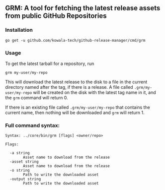 ## GRM: A tool for fetching the latest release assets from public GitHub Repositories

### Installation

`go get -u github.com/kowala-tech/github-release-manager/cmd/grm`

### Usage

To get the latest tarball for a repository, run

`grm my-user/my-repo`

This will download the latest release to the disk to a file in the current directory named after the tag, if there is a release. A file called `.grm/my-user/my-repo` will be created on the disk with the latest tag name in it, and the `grm` command will return 0.

If there is an existing file called `.grm/my-user/my-repo` that contains the current name, then nothing will be downloaded and `grm` will return 1.

### Full command syntax:

```
Syntax: ../core/bin/grm [flags] <owner/repo>

Flags:

  -a string
    	Asset name to download from the release
  -asset string
    	Asset name to download from the release
  -o string
    	Path to write the downloaded asset
  -output string
    	Path to write the downloaded asset
```
